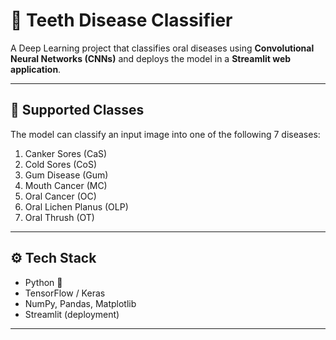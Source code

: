 # 🦷 Teeth Disease Classifier

A Deep Learning project that classifies oral diseases using **Convolutional Neural Networks (CNNs)** and deploys the model in a **Streamlit web application**.

---

## 📌 Supported Classes
The model can classify an input image into one of the following 7 diseases:

1. Canker Sores (CaS)  
2. Cold Sores (CoS)  
3. Gum Disease (Gum)  
4. Mouth Cancer (MC)  
5. Oral Cancer (OC)  
6. Oral Lichen Planus (OLP)  
7. Oral Thrush (OT)  

---

## ⚙️ Tech Stack
- Python 🐍  
- TensorFlow / Keras  
- NumPy, Pandas, Matplotlib  
- Streamlit (deployment)  

---




